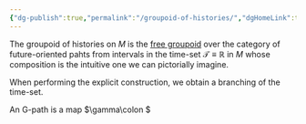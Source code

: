 ```yaml
---
{"dg-publish":true,"permalink":"/groupoid-of-histories/","dgHomeLink":true,"dgPassFrontmatter":false,"dgShowBacklinks":true,"dgShowLocalGraph":true,"dgShowInlineTitle":true,"dgShowFileTree":true,"dgEnableSearch":true}
---
```



The groupoid of histories on $M$ is the [free groupoid](https://ncatlab.org/nlab/show/free+groupoid) over the category of future-oriented pahts from intervals in the time-set $\mathscr{T}\equiv\mathbb{R}$ in $M$ whose composition is the intuitive one we can pictorially imagine.

When performing the explicit construction, we obtain a branching of the time-set.


An $\mathsf{G}$-path is a map $\gamma\colon $









